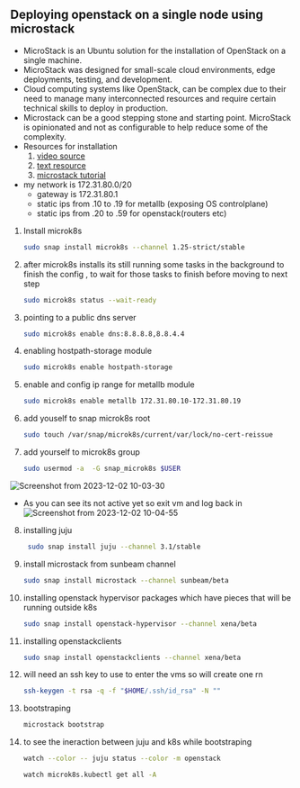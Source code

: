 ## Deploying openstack on a single node using microstack
- MicroStack is an Ubuntu solution for the installation of OpenStack on a single machine.
- MicroStack was designed for small-scale cloud environments, edge deployments, testing, and development.
- Cloud computing systems like OpenStack, can be complex due to their need to manage many interconnected resources and require certain technical skills to deploy in production.
-  Microstack can be a good stepping stone and starting point. MicroStack is opinionated and not as configurable to help reduce some of the complexity.
- Resources for installation
  1. [video source](https://www.youtube.com/watch?v=kuhEtsknpn4)
  2. [text resource](https://ubuntu.com/tutorials/install-openstack-on-your-workstation-and-launch-your-first-instance#1-overview)
  3. [microstack tutorial](https://ubuntu.com/openstack/tutorials)
- my network is 172.31.80.0/20
  - gateway is 172.31.80.1
  - static ips from .10 to .19 for metallb (exposing OS controlplane)
  - static ips from .20 to .59 for openstack(routers etc)
1. Install microk8s
   ``` bash
   sudo snap install microk8s --channel 1.25-strict/stable
   ```
2. after microk8s installs its still running some tasks in the background to finish the config , to wait for those tasks to finish before moving to next step
   ``` bash
   sudo microk8s status --wait-ready
   ```
3. pointing to a public dns server
   ``` bash
   sudo microk8s enable dns:8.8.8.8,8.8.4.4
   ```
4. enabling hostpath-storage module
   ``` bash
   sudo microk8s enable hostpath-storage
   ```
5. enable and config ip range for metallb module
   ``` bash
   sudo microk8s enable metallb 172.31.80.10-172.31.80.19
   ```
6. add youself to snap microk8s root
   ``` bash
   sudo touch /var/snap/microk8s/current/var/lock/no-cert-reissue
   ```
7. add yourself to microk8s group
   ``` bash
   sudo usermod -a  -G snap_microk8s $USER
   ```
![Screenshot from 2023-12-02 10-03-30](https://github.com/KRIISHSHARMA/OPENSTACK/assets/86760658/5887b9aa-c91d-4920-8929-393953be4553)

- As you can see its not active yet so exit vm and log back in
![Screenshot from 2023-12-02 10-04-55](https://github.com/KRIISHSHARMA/OPENSTACK/assets/86760658/22417f2c-abe8-446c-830d-029957a2e88e)

8. installing juju
   ``` bash
    sudo snap install juju --channel 3.1/stable
   ```
9. install microstack from sunbeam channel
    ``` bash
    sudo snap install microstack --channel sunbeam/beta
    ```
10. installing openstack hypervisor packages which have pieces that will be running outside k8s
    ``` bash
    sudo snap install openstack-hypervisor --channel xena/beta
    ```
11. installing openstackclients
    ``` bash
    sudo snap install openstackclients --channel xena/beta
    ```
12. will need an ssh key to use to enter the vms so will create one rn
    ``` bash
    ssh-keygen -t rsa -q -f "$HOME/.ssh/id_rsa" -N ""
    ```
13. bootstraping
    ``` bash
    microstack bootstrap
    ``` 
15. to see the ineraction between juju and k8s while bootstraping
    ``` bash
    watch --color -- juju status --color -m openstack
    ```
    ``` bash
    watch microk8s.kubectl get all -A
    ```
    
